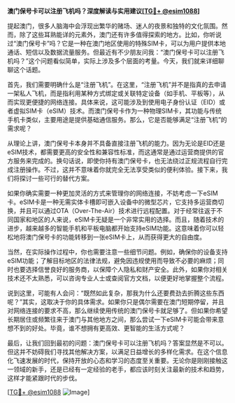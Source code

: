 **澳门保号卡可以注册飞机吗？深度解读与实用建议[[TG💪+ @esim1088](https://t.me/s/esim1088)]**

提起澳门，很多人脑海中会浮现出繁华的赌场、迷人的夜景和独特的文化氛围。然而，除了这些耳熟能详的元素外，澳门还有许多值得探索的地方。比如，你听说过“澳门保号卡”吗？它是一种在澳门地区使用的特殊SIM卡，可以为用户提供本地通话、短信以及数据流量服务。但最近有不少朋友问我：“澳门保号卡可以注册飞机吗？”这个问题看似简单，实际上涉及多个层面的考量。今天，我们就来详细聊聊这个话题。

首先，我们需要明确什么是“注册飞机”。在这里，“注册飞机”并不是指真的去申请一架私人飞机，而是指利用某种方式绑定或关联特定设备（如手机、平板等），从而实现更便捷的网络连接。具体来说，这可能涉及到使用电子身份认证（EID）或者虚拟SIM卡（eSIM）技术。而澳门保号卡作为一种物理SIM卡，其功能与传统手机卡类似，主要用途是提供基础通信服务。那么，它是否能够满足“注册飞机”的需求呢？

从理论上讲，澳门保号卡本身并不具备直接注册飞机的能力。因为无论是EID还是eSIM技术，都需要更高的安全性和兼容性标准，而这通常是通过运营商提供的官方服务来完成的。换句话说，即使你持有澳门保号卡，也无法绕过正规流程自行完成注册操作。不过，这并不意味着你就完全无法享受类似的便利体验。接下来，我们将探讨一些可行的替代方案。

如果你确实需要一种更加灵活的方式来管理你的网络连接，不妨考虑一下eSIM卡。eSIM卡是一种无需实体卡槽即可嵌入设备中的微型芯片，它支持多运营商切换，并且可以通过OTA（Over-The-Air）技术进行远程配置。对于经常往返于不同国家和地区的人来说，eSIM卡无疑是一个非常实用的选择。而且，随着技术的进步，越来越多的智能手机和平板电脑都开始支持eSIM功能。这意味着你可以轻松地将澳门保号卡的功能转移到一张eSIM卡上，从而获得更大的自由度。

当然，在实际操作过程中，你也需要注意一些细节问题。例如，确保你的设备支持eSIM功能；了解目标地区的法律法规，避免因违规使用而导致不必要的麻烦；同时也要选择信誉良好的服务商，以保障个人隐私和财产安全。此外，如果你对相关技术还不太熟悉，可以咨询专业人士或查阅官方文档，以便更好地掌握整个流程。

说到这里，可能有人会问：“既然如此复杂，那我为什么还要费劲去折腾这些东西呢？”其实，这取决于你的具体需求。如果你只是偶尔需要在澳门短期停留，并且对网络连接的要求不高，那么继续使用传统的澳门保号卡就足够了。但如果你希望长期居住或频繁往来于澳门与其他地方之间，那么尝试一下eSIM卡可能会带来意想不到的好处。毕竟，谁不想拥有更高效、更智能的生活方式呢？

最后，让我们回到最初的问题：澳门保号卡可以注册飞机吗？答案显然是不可以。但这并不妨碍我们寻找其他解决方案，以满足日益增长的多样化需求。在这个信息化飞速发展的时代，保持开放的心态和学习的态度至关重要。无论你是刚刚接触这一领域的新手，还是已经有一定经验的老手，都应该时刻关注最新的技术和趋势，这样才能紧跟时代的步伐。

[[TG💪+ @esim1088](https://t.me/s/esim1088) ![Image](https://i.postimg.cc/4NQfJmqS/Snipaste-2025-05-13-00-14-12.png)]